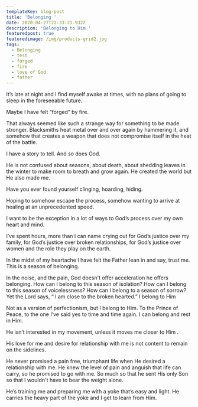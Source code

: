 ```yaml
---
templateKey: blog-post
title: 'Belonging '
date: 2020-04-27T22:33:21.932Z
description: 'Belonging to Him '
featuredpost: true
featuredimage: /img/products-grid2.jpg
tags:
  - Belonging
  - test
  - forged
  - fire
  - love of God
  - father
---
```

It’s late at night and I find myself awake at times, with no plans of going to sleep in the foreseeable future. 



Maybe I have felt “forged” by fire. 



That always seemed like such a strange way for something to be made stronger. Blacksmiths heat metal over and over again by hammering it, and somehow that creates a weapon that does not compromise itself in the heat  of the battle.



I have a story to tell. And so does God.  

He is not confused about seasons, about death, about shedding leaves in the winter to make room to breath and grow again.  He created the world but He also made me.  



Have you ever found yourself clinging, hoarding, hiding. 

Hoping to somehow escape the process, somehow wanting to arrive at healing at an unprecedented speed.



 I want to be the exception in a lot of ways to God’s process over my own heart and mind. 



I’ve spent hours, more than I can name crying out for God’s justice over my family, for God’s justice over broken relationships, for God’s justice over women and the role they play on the earth. 



In the midst of my heartache I have felt the Father lean in and say, trust me. This is a season of belonging.



 In the noise, and the pain,  God doesn't offer acceleration he offers belonging. How can I belong to this season of isolation? How can I belong to this season of voicelessness? How can I belong to a season of sorrow? Yet the Lord says, “ I am close to the broken hearted.” I belong to Him 



Not as a version of perfectionism,  but I belong to Him.   To the Prince of Peace, to the one I’ve said yes to time and time again. I can belong  and rest in Him. 



He isn’t interested in my movement, unless it moves me closer to Him . 



His love for me and desire for relationship with me is not content to remain on the sidelines.



He never promised a pain free, triumphant life when He desired a relationship with me. He knew the level of pain and anguish that life can carry, so he promised to go with me. So much so that he sent His only Son so that I wouldn't have to bear the weight alone. 



He’s training me and preparing me with a yoke that’s easy and light. He carries the heavy part of the yoke and I get to learn from Him.
